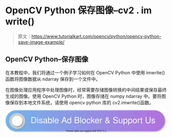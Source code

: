 # OpenCV Python 保存图像–cv2 . im write()

> 原文：<https://www.tutorialkart.com/opencv/python/opencv-python-save-image-example/>

## OpenCV Python–保存图像

在本教程中，我们将通过一个例子学习如何在 OpenCV Python 中使用 imwrite()函数将图像数据从 ndarray 保存到一个文件中。

在图像处理应用程序中处理图像时，经常需要存储图像转换的中间结果或保存最终生成的图像。使用 OpenCV Python 时，图像存储在 numpy ndarray 中。要将图像保存到本地文件系统，请使用 opencv python 库的 cv2.imwrite()函数。

[![](img/925da31b32d6bc3827932f6c8afb11bb.png)](https://www.tutorialkart.com/)